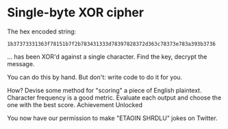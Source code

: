 # Single-byte XOR cipher

The hex encoded string:
```
1b37373331363f78151b7f2b783431333d78397828372d363c78373e783a393b3736
```
... has been XOR'd against a single character. Find the key, decrypt the message.

You can do this by hand. But don't: write code to do it for you.

How? Devise some method for "scoring" a piece of English plaintext. Character frequency is a good metric. Evaluate each output and choose the one with the best score.
Achievement Unlocked

You now have our permission to make "ETAOIN SHRDLU" jokes on Twitter.
